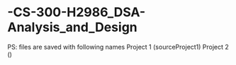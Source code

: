 # -CS-300-H2986_DSA-Analysis_and_Design
PS: files are saved with following names
Project 1 (sourceProject1)
Project 2 ()
